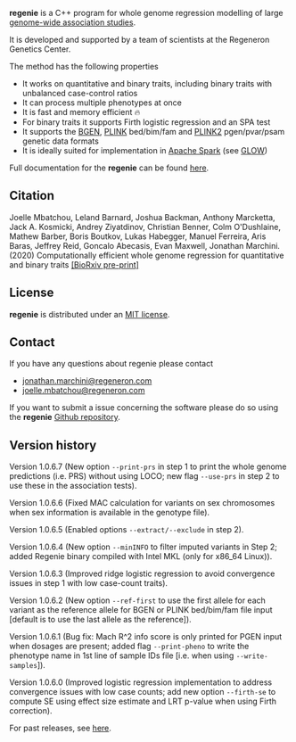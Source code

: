 **regenie** is a C++ program for whole genome regression modelling of large [genome-wide association studies](https://en.wikipedia.org/wiki/Genome-wide_association_study).

It is developed and supported by a team of scientists at the Regeneron Genetics Center.

The method has the following properties

- It works on quantitative and binary traits, including binary traits with unbalanced case-control ratios
- It can process multiple phenotypes at once
- It is fast and memory efficient 🔥
- For binary traits it supports Firth logistic regression and an SPA test
- It supports the [BGEN](https://www.well.ox.ac.uk/~gav/bgen_format/), [PLINK](https://www.cog-genomics.org/plink/1.9/formats#bed) bed/bim/fam and [PLINK2](https://www.cog-genomics.org/plink/2.0/formats#pgen) pgen/pvar/psam genetic data formats
- It is ideally suited for implementation in [Apache Spark](https://spark.apache.org/) (see [GLOW](https://projectglow.io/))

Full documentation for the **regenie** can be found [here](https://rgcgithub.github.io/regenie/).

## Citation 
Joelle Mbatchou, Leland Barnard, Joshua Backman, Anthony Marcketta, Jack A. Kosmicki, Andrey Ziyatdinov, Christian Benner, Colm O'Dushlaine, Mathew Barber, Boris Boutkov, Lukas Habegger, Manuel Ferreira, Aris Baras, Jeffrey Reid, Goncalo Abecasis, Evan Maxwell, Jonathan Marchini. (2020) Computationally efficient whole genome regression for quantitative and binary traits [[BioRxiv pre-print]](https://www.biorxiv.org/content/10.1101/2020.06.19.162354v1)

## License

**regenie** is distributed under an [MIT license](https://github.com/rgcgithub/regenie/blob/master/LICENSE).

## Contact
If you have any questions about regenie please contact

- <jonathan.marchini@regeneron.com>
- <joelle.mbatchou@regeneron.com>

If you want to submit a issue concerning the software please do so
using the **regenie** [Github repository](https://github.com/rgcgithub/regenie/issues).


## Version history
Version 1.0.6.7 (New option `--print-prs` in step 1 to print the whole genome predictions (i.e. PRS) without using LOCO; 
new flag `--use-prs` in step 2 to use these in the association tests).

Version 1.0.6.6 (Fixed MAC calculation for variants on sex chromosomes when sex information is available in the genotype file).

Version 1.0.6.5 (Enabled options `--extract/--exclude` in step 2).

Version 1.0.6.4 (New option `--minINFO` to filter imputed variants in Step 2; added Regenie binary compiled with Intel MKL (only for x86_64 Linux)).

Version 1.0.6.3 (Improved ridge logistic regression to avoid convergence issues in step 1 with low case-count traits).

Version 1.0.6.2 (New option `--ref-first` to use the first allele for each variant as the reference allele for BGEN or PLINK bed/bim/fam file input [default is to use the last allele as the reference]).

Version 1.0.6.1 (Bug fix: Mach R^2 info score is only printed for PGEN input when dosages are present; added flag `--print-pheno` to write the phenotype name in 1st line of sample IDs file [i.e. when using `--write-samples`]).

Version 1.0.6.0 (Improved logistic regression implementation to address convergence issues with low case counts; add new option `--firth-se` to compute SE using effect size estimate and LRT p-value when using Firth correction).

For past releases, see [here](RELEASE_LOG.md).

